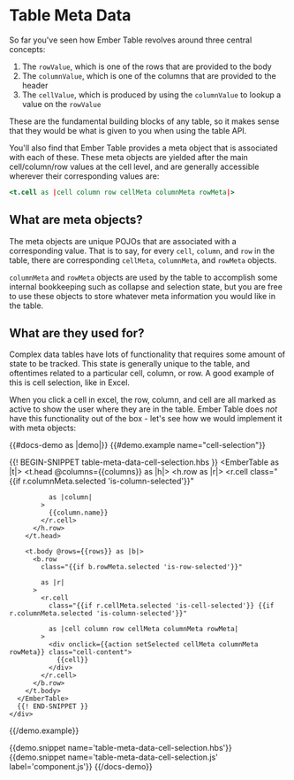 # Table Meta Data

So far you've seen how Ember Table revolves around three central concepts:

1. The `rowValue`, which is one of the rows that are provided to the body
2. The `columnValue`, which is one of the columns that are provided to the
  header
3. The `cellValue`, which is produced by using the `columnValue` to lookup a
  value on the `rowValue`

These are the fundamental building blocks of any table, so it makes sense that
they would be what is given to you when using the table API.

You'll also find that Ember Table provides a meta object that is associated
with each of these. These meta objects are yielded after the main
cell/column/row values at the cell level, and are generally accessible wherever
their corresponding values are:

```hbs
<t.cell as |cell column row cellMeta columnMeta rowMeta|>
```

## What are meta objects?

The meta objects are unique POJOs that are associated with a corresponding
value. That is to say, for every `cell`, `column`, and `row` in the table, there
are corresponding `cellMeta`, `columnMeta`, and `rowMeta` objects.

`columnMeta` and `rowMeta` objects are used by the table to accomplish some
internal bookkeeping such as collapse and selection state, but you are free to
use these objects to store whatever meta information you would like in the
table.

## What are they used for?

Complex data tables have lots of functionality that requires some amount of
state to be tracked. This state is generally unique to the table, and oftentimes
related to a particular cell, column, or row. A good example of this is cell
selection, like in Excel.

When you click a cell in excel, the row, column, and cell are all marked as
active to show the user where they are in the table. Ember Table does _not_ have
this functionality out of the box - let's see how we would implement it with
meta objects:

{{#docs-demo as |demo|}}
  {{#demo.example name="cell-selection"}}
    <div class="demo-container small">
      {{! BEGIN-SNIPPET table-meta-data-cell-selection.hbs }}
      <EmberTable as |t|>
        <t.head @columns={{columns}} as |h|>
          <h.row as |r|>
            <r.cell
              class="{{if r.columnMeta.selected 'is-column-selected'}}"

              as |column|
            >
              {{column.name}}
            </r.cell>
          </h.row>
        </t.head>

        <t.body @rows={{rows}} as |b|>
          <b.row
            class="{{if b.rowMeta.selected 'is-row-selected'}}"

            as |r|
          >
            <r.cell
              class="{{if r.cellMeta.selected 'is-cell-selected'}} {{if r.columnMeta.selected 'is-column-selected'}}"

              as |cell column row cellMeta columnMeta rowMeta|
            >
              <div onclick={{action setSelected cellMeta columnMeta rowMeta}} class="cell-content">
                {{cell}}
              </div>
            </r.cell>
          </b.row>
        </t.body>
      </EmberTable>
      {{! END-SNIPPET }}
    </div>
  {{/demo.example}}

  {{demo.snippet name='table-meta-data-cell-selection.hbs'}}
  {{demo.snippet name='table-meta-data-cell-selection.js' label='component.js'}}
{{/docs-demo}}
